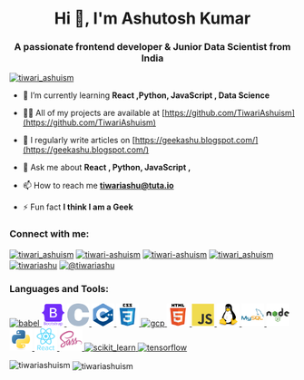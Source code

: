 <h1 align="center">Hi 👋, I'm Ashutosh Kumar</h1>
<h3 align="center">A passionate frontend developer & Junior Data Scientist from India</h3>

<p align="left"> <a href="https://twitter.com/tiwari_ashuism" target="blank"><img src="https://img.shields.io/twitter/follow/tiwari_ashuism?logo=twitter&style=for-the-badge" alt="tiwari_ashuism" /></a> </p>

- 🌱 I’m currently learning **React ,Python, JavaScript , Data Science**

- 👨‍💻 All of my projects are available at [https://github.com/TiwariAshuism](https://github.com/TiwariAshuism)

- 📝 I regularly write articles on [https://geekashu.blogspot.com/](https://geekashu.blogspot.com/)

- 💬 Ask me about **React , Python, JavaScript ,**

- 📫 How to reach me **tiwariashu@tuta.io**

- ⚡ Fun fact **I think I am a Geek**

<h3 align="left">Connect with me:</h3>
<p align="left">
<a href="https://twitter.com/tiwari_ashuism" target="blank"><img align="center" src="https://cdn.jsdelivr.net/npm/simple-icons@3.0.1/icons/twitter.svg" alt="tiwari_ashuism" height="30" width="40" /></a>
<a href="https://linkedin.com/in/tiwari-ashuism" target="blank"><img align="center" src="https://cdn.jsdelivr.net/npm/simple-icons@3.0.1/icons/linkedin.svg" alt="tiwari-ashuism" height="30" width="40" /></a>
<a href="https://fb.com/tiwari-ashuism" target="blank"><img align="center" src="https://cdn.jsdelivr.net/npm/simple-icons@3.0.1/icons/facebook.svg" alt="tiwari-ashuism" height="30" width="40" /></a>
<a href="https://instagram.com/tiwari_ashuism" target="blank"><img align="center" src="https://cdn.jsdelivr.net/npm/simple-icons@3.0.1/icons/instagram.svg" alt="tiwari_ashuism" height="30" width="40" /></a>
<a href="https://www.hackerrank.com/tiwariashu" target="blank"><img align="center" src="https://cdn.jsdelivr.net/npm/simple-icons@3.0.1/icons/hackerrank.svg" alt="tiwariashu" height="30" width="40" /></a>
<a href="https://www.hackerearth.com/@tiwariashu" target="blank"><img align="center" src="https://cdn.jsdelivr.net/npm/simple-icons@3.0.1/icons/hackerearth.svg" alt="@tiwariashu" height="30" width="40" /></a>
</p>

<h3 align="left">Languages and Tools:</h3>
<p align="left"> <a href="https://babeljs.io/" target="_blank"> <img src="https://www.vectorlogo.zone/logos/babeljs/babeljs-icon.svg" alt="babel" width="40" height="40"/> </a> <a href="https://getbootstrap.com" target="_blank"> <img src="https://raw.githubusercontent.com/devicons/devicon/master/icons/bootstrap/bootstrap-plain-wordmark.svg" alt="bootstrap" width="40" height="40"/> </a> <a href="https://www.cprogramming.com/" target="_blank"> <img src="https://raw.githubusercontent.com/devicons/devicon/master/icons/c/c-original.svg" alt="c" width="40" height="40"/> </a> <a href="https://www.w3schools.com/cpp/" target="_blank"> <img src="https://raw.githubusercontent.com/devicons/devicon/master/icons/cplusplus/cplusplus-original.svg" alt="cplusplus" width="40" height="40"/> </a> <a href="https://www.w3schools.com/css/" target="_blank"> <img src="https://raw.githubusercontent.com/devicons/devicon/master/icons/css3/css3-original-wordmark.svg" alt="css3" width="40" height="40"/> </a> <a href="https://cloud.google.com" target="_blank"> <img src="https://www.vectorlogo.zone/logos/google_cloud/google_cloud-icon.svg" alt="gcp" width="40" height="40"/> </a> <a href="https://www.w3.org/html/" target="_blank"> <img src="https://raw.githubusercontent.com/devicons/devicon/master/icons/html5/html5-original-wordmark.svg" alt="html5" width="40" height="40"/> </a> <a href="https://developer.mozilla.org/en-US/docs/Web/JavaScript" target="_blank"> <img src="https://raw.githubusercontent.com/devicons/devicon/master/icons/javascript/javascript-original.svg" alt="javascript" width="40" height="40"/> </a> <a href="https://www.linux.org/" target="_blank"> <img src="https://raw.githubusercontent.com/devicons/devicon/master/icons/linux/linux-original.svg" alt="linux" width="40" height="40"/> </a> <a href="https://www.mysql.com/" target="_blank"> <img src="https://raw.githubusercontent.com/devicons/devicon/master/icons/mysql/mysql-original-wordmark.svg" alt="mysql" width="40" height="40"/> </a> <a href="https://nodejs.org" target="_blank"> <img src="https://raw.githubusercontent.com/devicons/devicon/master/icons/nodejs/nodejs-original-wordmark.svg" alt="nodejs" width="40" height="40"/> </a> <a href="https://www.python.org" target="_blank"> <img src="https://raw.githubusercontent.com/devicons/devicon/master/icons/python/python-original.svg" alt="python" width="40" height="40"/> </a> <a href="https://reactjs.org/" target="_blank"> <img src="https://raw.githubusercontent.com/devicons/devicon/master/icons/react/react-original-wordmark.svg" alt="react" width="40" height="40"/> </a> <a href="https://sass-lang.com" target="_blank"> <img src="https://raw.githubusercontent.com/devicons/devicon/master/icons/sass/sass-original.svg" alt="sass" width="40" height="40"/> </a> <a href="https://scikit-learn.org/" target="_blank"> <img src="https://upload.wikimedia.org/wikipedia/commons/0/05/Scikit_learn_logo_small.svg" alt="scikit_learn" width="40" height="40"/> </a> <a href="https://www.tensorflow.org" target="_blank"> <img src="https://www.vectorlogo.zone/logos/tensorflow/tensorflow-icon.svg" alt="tensorflow" width="40" height="40"/> </a> </p>

<p><img align="left" src="https://github-readme-stats.vercel.app/api/top-langs?username=tiwariashuism&show_icons=true&locale=en&layout=compact" alt="tiwariashuism" /></p>

<p>&nbsp;<img align="center" src="https://github-readme-stats.vercel.app/api?username=tiwariashuism&show_icons=true&locale=en" alt="tiwariashuism" /></p>
